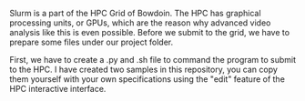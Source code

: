 Slurm is a part of the HPC Grid of Bowdoin. The HPC has graphical processing units, or GPUs, which are the reason why advanced video analysis like this is even possible. Before we submit to the grid, we have to prepare some files under our project folder. 

First, we have to create a .py and .sh file to command the program to submit to the HPC. I have created two samples in this repository, you can copy them yourself with your own specifications using the "edit" feature of the HPC interactive interface. 
